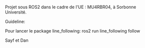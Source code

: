 Projet sous ROS2 dans le cadre de l'UE : MU4RBR04, à Sorbonne Université.

Guideline:

Pour lancer le package line_following: ros2 run line_following follow

Sayf et Dan

